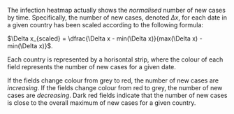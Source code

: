 The infection heatmap actually shows the *normalised* number of new cases by time. Specifically, the number of new cases, denoted $\Delta x$, for each date in a given country has been scaled according to the following formula:

$\Delta x_{scaled} = \dfrac{\Delta x - min(\Delta x)}{max(\Delta x) - min(\Delta x)}$.

Each country is represented by a horisontal strip, where the colour of each field represents the number of new cases for a given date.

If the fields change colour from grey to red, the number of new cases are *increasing*. If the fields change colour from red to grey, the number of new cases are *decreasing*. Dark red fields indicate that the number of new cases is close to the overall maximum of new cases for a given country.